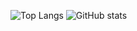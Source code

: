 ![Top Langs](https://github-readme-stats-sigma-five..vercel.app/api/top-langs/?username=matusHubinsky&theme=onedark)
![GitHub stats](https://github-readme-stats-sigma-five.vercel.app/api?username=matusHubinsky&show_icons=true&theme=onedark)
